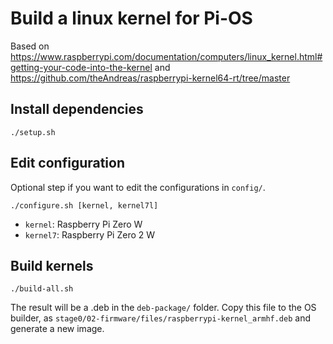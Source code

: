 # Build a linux kernel for Pi-OS

Based on https://www.raspberrypi.com/documentation/computers/linux_kernel.html#getting-your-code-into-the-kernel and https://github.com/theAndreas/raspberrypi-kernel64-rt/tree/master

## Install dependencies

`./setup.sh`

## Edit configuration

Optional step if you want to edit the configurations in `config/`.

`./configure.sh [kernel, kernel7l]`

- `kernel`: Raspberry Pi Zero W
- `kernel7`: Raspberry Pi Zero 2 W

## Build kernels

`./build-all.sh`

The result will be a .deb in the `deb-package/` folder. Copy this file to the OS builder,
as `stage0/02-firmware/files/raspberrypi-kernel_armhf.deb` and generate a new image.
